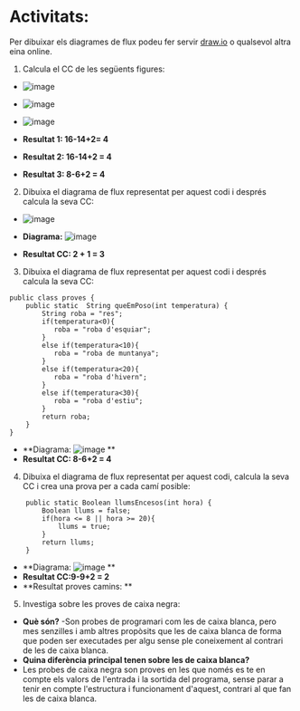 # Activitats: 

Per dibuixar els diagrames de flux podeu fer servir [draw.io](https://draw.io) o qualsevol altra eina online.

1. Calcula el CC de les següents figures:
  - ![image](https://user-images.githubusercontent.com/110727546/204613022-4ab64342-2e06-438d-a7e8-570685b3c406.png)
  - ![image](https://user-images.githubusercontent.com/110727546/204613180-6d55bf09-28b8-417e-96f4-f71a762ac44c.png)
  - ![image](https://user-images.githubusercontent.com/110727546/204655229-8c3f28d7-3d8b-4746-a55d-331f89da39d2.png)

  - **Resultat 1: 16-14+2= 4**
  - **Resultat 2: 16-14+2 = 4**
  - **Resultat 3: 8-6+2 = 4**


2. Dibuixa el diagrama de flux representat per aquest codi i després calcula la seva CC:
  - ![image](https://user-images.githubusercontent.com/110727546/204615125-363e5e6c-173b-4ec0-8c0b-cb97985ade06.png)

  - **Diagrama:**
![image](https://user-images.githubusercontent.com/96839905/204739663-a0362549-afce-4fe2-b95d-c07520203434.png)

  - **Resultat CC: 2 + 1 = 3**

3. Dibuixa el diagrama de flux representat per aquest codi i després calcula la seva CC:

```
public class proves {
    public static  String queEmPoso(int temperatura) {
        String roba = "res";
        if(temperatura<0){
           roba = "roba d'esquiar";
        }
        else if(temperatura<10){
           roba = "roba de muntanya";
        }
        else if(temperatura<20){
           roba = "roba d'hivern";
        }
        else if(temperatura<30){
           roba = "roba d'estiu";
        }
        return roba;
    }    
}
```

  - **Diagrama: ![image](https://user-images.githubusercontent.com/96839905/204747661-ac9a1110-65c5-43d1-ba61-da61cd77d61b.png)
**
  - **Resultat CC: 8-6+2 = 4**

4. Dibuixa el diagrama de flux representat per aquest codi, calcula la seva CC i crea una prova per a cada camí posible:

```
    public static Boolean llumsEncesos(int hora) {
        Boolean llums = false;
        if(hora <= 8 || hora >= 20){
            llums = true;
        }
        return llums;
    }
```
  - **Diagrama: ![image](https://user-images.githubusercontent.com/96839905/204747067-befadecf-8293-488a-9308-0bfd4f7ce879.png)
**
  - **Resultat CC:9-9+2 = 2**
  - **Resultat proves camins: **

5. Investiga sobre les proves de caixa negra:

  - **Què són?**
  -Son probes de programari com les de caixa blanca, pero mes senzilles i amb altres propòsits que les de caixa blanca de forma que poden ser executades per algu sense ple coneixement al contrari de les de caixa blanca.
  - **Quina diferència principal tenen sobre les de caixa blanca?**
  - Les probes de caixa negra son proves en les que només es te en compte els valors de l'entrada i la sortida del programa, sense parar a tenir en compte l'estructura i funcionament d'aquest, contrari al que fan les de caixa blanca.
